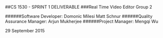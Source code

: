 ##CS 1530 - SPRINT 1 DELIVERABLE
###Real Time Video Editor Group 2

######Software Developer:
    Domonic Milesi
    Matt Schnur
######Quality Assurance Manager:
    Arjun Mukherjee
######Project Manager:
    Mengqi Wu

29 September 2015


